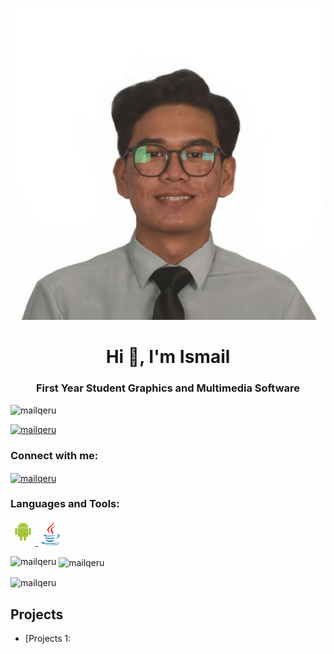 ![Ismail](https://github.com/Mailqeru/Mailqeru/blob/main/A23CS0086.JPG?raw=true)

<h1 align="center">Hi 👋, I'm Ismail</h1>
<h3 align="center">First Year Student Graphics and Multimedia Software</h3>

<p align="left"> <img src="https://komarev.com/ghpvc/?username=mailqeru&label=Profile%20views&color=0e75b6&style=flat" alt="mailqeru" /> </p>

<p align="left"> <a href="https://github.com/ryo-ma/github-profile-trophy"><img src="https://github-profile-trophy.vercel.app/?username=mailqeru" alt="mailqeru" /></a> </p>

<h3 align="left">Connect with me:</h3>
<p align="left">
<a href="https://www.youtube.com/c/mailqeru" target="blank"><img align="center" src="https://raw.githubusercontent.com/rahuldkjain/github-profile-readme-generator/master/src/images/icons/Social/youtube.svg" alt="mailqeru" height="30" width="40" /></a>
</p>

<h3 align="left">Languages and Tools:</h3>
<p align="left"> <a href="https://developer.android.com" target="_blank" rel="noreferrer"> <img src="https://raw.githubusercontent.com/devicons/devicon/master/icons/android/android-original-wordmark.svg" alt="android" width="40" height="40"/> </a> <a href="https://www.java.com" target="_blank" rel="noreferrer"> <img src="https://raw.githubusercontent.com/devicons/devicon/master/icons/java/java-original.svg" alt="java" width="40" height="40"/> </a> </p>

<p><img align="left" src="https://github-readme-stats.vercel.app/api/top-langs?username=mailqeru&show_icons=true&locale=en&layout=compact" alt="mailqeru" /></p>

<p>&nbsp;<img align="center" src="https://github-readme-stats.vercel.app/api?username=mailqeru&show_icons=true&locale=en" alt="mailqeru" /></p>

<p><img align="center" src="https://github-readme-streak-stats.herokuapp.com/?user=mailqeru&" alt="mailqeru" /></p>

## Projects

- [Projects 1: 

